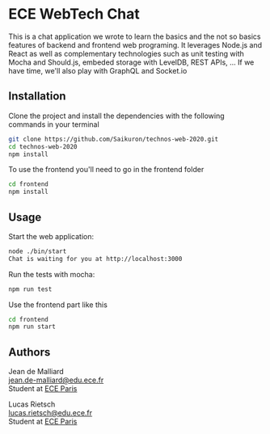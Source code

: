 
# ECE WebTech Chat

This is a chat application we wrote to learn the basics and the not so basics features of backend and frontend web programing. It leverages Node.js and React as well as complementary technologies such as unit testing with Mocha and Should.js, embeded storage with LevelDB, REST APIs, ... If we have time, we'll also play with GraphQL and Socket.io

## Installation

Clone the project and install the dependencies with the following commands in your terminal

```bash
git clone https://github.com/Saikuron/technos-web-2020.git
cd technos-web-2020
npm install
```

To use the frontend you'll need to go in the frontend folder

```bash
cd frontend
npm install
```

## Usage

Start the web application:

```bash
node ./bin/start
Chat is waiting for you at http://localhost:3000
```

Run the tests with mocha:

```bash
npm run test
```

Use the frontend part like this

```bash
cd frontend
npm run start
```

## Authors

Jean de Malliard <br>
jean.de-malliard@edu.ece.fr<br>
Student at [ECE Paris](https://www.ece.fr)

Lucas Rietsch <br>
lucas.rietsch@edu.ece.fr <br>
Student at [ECE Paris](https://www.ece.fr)
